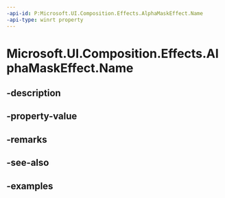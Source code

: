```yaml
---
-api-id: P:Microsoft.UI.Composition.Effects.AlphaMaskEffect.Name
-api-type: winrt property
---
```


# Microsoft.UI.Composition.Effects.AlphaMaskEffect.Name

<!--
public string Name { get; set; }
-->


## -description

## -property-value

## -remarks

## -see-also

## -examples


